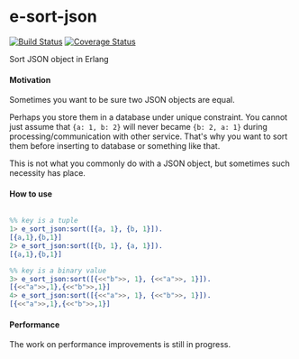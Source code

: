 # e-sort-json
[![Build Status](https://travis-ci.org/eduardbme/e-sort-json.svg?branch=master)](https://travis-ci.org/eduardbme/e-sort-json)
[![Coverage Status](https://coveralls.io/repos/github/eduardbme/e-sort-json/badge.svg?branch=master)](https://coveralls.io/github/eduardbme/e-sort-json?branch=master)

Sort JSON object in Erlang

#### Motivation
Sometimes you want to be sure two JSON objects are equal.

Perhaps you store them in a database under unique constraint.
You cannot just assume that `{a: 1, b: 2}` will never became `{b: 2, a: 1}` during processing/communication with other service.
That's why you want to sort them before inserting to database or something like that.

This is not what you commonly do with a JSON object, but sometimes such necessity has place.

#### How to use
```erlang

%% key is a tuple
1> e_sort_json:sort([{a, 1}, {b, 1}]).    
[{a,1},{b,1}]
2> e_sort_json:sort([{b, 1}, {a, 1}]).
[{a,1},{b,1}]

%% key is a binary value
3> e_sort_json:sort([{<<"b">>, 1}, {<<"a">>, 1}]).
[{<<"a">>,1},{<<"b">>,1}]
4> e_sort_json:sort([{<<"a">>, 1}, {<<"b">>, 1}]).
[{<<"a">>,1},{<<"b">>,1}] 
```

#### Performance
The work on performance improvements is still in progress.
